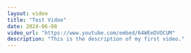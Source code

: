 ```yaml
---
layout: video
title: "Test Vidoe"
date: 2024-06-08
video_url: "https://www.youtube.com/embed/64WEeDVOCUM"
description: "This is the description of my first video."
---
```

